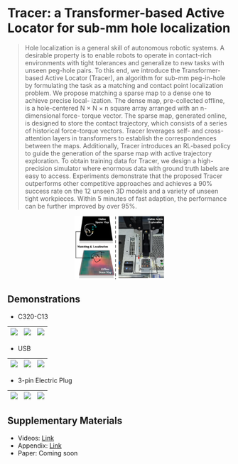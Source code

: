 # Tracer: a Transformer-based Active Locator for sub-mm hole localization

> Hole localization is a general skill of autonomous robotic systems. A desirable property is to enable robots to operate in contact-rich environments with tight tolerances and generalize to new tasks with unseen peg-hole pairs. To this end, we introduce the Transformer-based Active Locator (Tracer), an algorithm for sub-mm peg-in-hole by formulating the task as a matching and contact point localization problem. We propose matching a sparse map to a dense one to achieve precise local- ization. The dense map, pre-collected offline, is a hole-centered N × N × n square array arranged with an n-dimensional force- torque vector. The sparse map, generated online, is designed to store the contact trajectory, which consists of a series of historical force-torque vectors. Tracer leverages self- and cross-attention layers in transformers to establish the correspondences between the maps. Additionally, Tracer introduces an RL-based policy to guide the generation of the sparse map with active trajectory exploration. To obtain training data for Tracer, we design a high-precision simulator where enormous data with ground truth labels are easy to access. Experiments demonstrate that the proposed Tracer outperforms other competitive approaches and achieves a 90% success rate on the 12 unseen 3D models and a variety of unseen tight workpieces. Within 5 minutes of fast adaption, the performance can be further improved by over 95%.

<div align=center>
    <img src="assets/cover.png" width="40%" ></img>
</div> 

## Demonstrations

- C320-C13

<div align="center">

| <img src="assets/c13-1.gif" width="300" /> | <img src="assets/c13-2.gif" width="300"  /> | <img src="assets/c13-3.gif" width="300"  /> |
|:--:|:--:|:--:|

</div>

- USB

<div align="center">

| <img src="assets/usb-1.gif" width="300" /> | <img src="assets/usb-3.gif" width="300"  /> | <img src="assets/usb-2.gif" width="300"  /> |
|:--:|:--:|:--:|

</div>

- 3-pin Electric Plug

<div align="center">

| <img src="assets/rubber-1.gif" width="300" /> | <img src="assets/rubber-2.gif" width="300"  /> | <img src="assets/rubber-3.gif" width="300"  /> |
|:--:|:--:|:--:|

</div>





## Supplementary Materials
- Videos: [Link](https://www.bilibili.com/video/BV1xK411U71q/?spm_id_from=333.999.0.0&vd_source=607a93301df2e521df43ecab79ab1dec)
- Appendix: [Link](https://github.com/xieliang555/Tracer/blob/main/assets/RAL_supplementary.pdf)
- Paper: Coming soon
